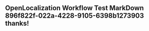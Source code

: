 <properties
ms.topic="hero-topic"
ms.test1="hero-topic"
ms.test2="test"/>


## OpenLocalization Workflow Test MarkDown 896f822f-022a-4228-9105-6398b1273903 thanks!



<!--HONumber=Jul16_HO3-->


